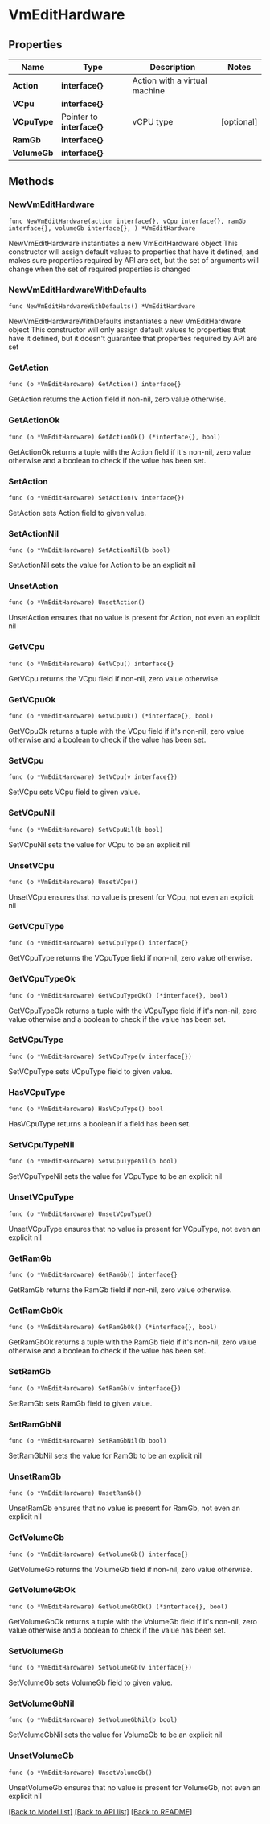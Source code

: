 # VmEditHardware

## Properties

Name | Type | Description | Notes
------------ | ------------- | ------------- | -------------
**Action** | **interface{}** | Action with a virtual machine | 
**VCpu** | **interface{}** |  | 
**VCpuType** | Pointer to **interface{}** | vCPU type | [optional] 
**RamGb** | **interface{}** |  | 
**VolumeGb** | **interface{}** |  | 

## Methods

### NewVmEditHardware

`func NewVmEditHardware(action interface{}, vCpu interface{}, ramGb interface{}, volumeGb interface{}, ) *VmEditHardware`

NewVmEditHardware instantiates a new VmEditHardware object
This constructor will assign default values to properties that have it defined,
and makes sure properties required by API are set, but the set of arguments
will change when the set of required properties is changed

### NewVmEditHardwareWithDefaults

`func NewVmEditHardwareWithDefaults() *VmEditHardware`

NewVmEditHardwareWithDefaults instantiates a new VmEditHardware object
This constructor will only assign default values to properties that have it defined,
but it doesn't guarantee that properties required by API are set

### GetAction

`func (o *VmEditHardware) GetAction() interface{}`

GetAction returns the Action field if non-nil, zero value otherwise.

### GetActionOk

`func (o *VmEditHardware) GetActionOk() (*interface{}, bool)`

GetActionOk returns a tuple with the Action field if it's non-nil, zero value otherwise
and a boolean to check if the value has been set.

### SetAction

`func (o *VmEditHardware) SetAction(v interface{})`

SetAction sets Action field to given value.


### SetActionNil

`func (o *VmEditHardware) SetActionNil(b bool)`

 SetActionNil sets the value for Action to be an explicit nil

### UnsetAction
`func (o *VmEditHardware) UnsetAction()`

UnsetAction ensures that no value is present for Action, not even an explicit nil
### GetVCpu

`func (o *VmEditHardware) GetVCpu() interface{}`

GetVCpu returns the VCpu field if non-nil, zero value otherwise.

### GetVCpuOk

`func (o *VmEditHardware) GetVCpuOk() (*interface{}, bool)`

GetVCpuOk returns a tuple with the VCpu field if it's non-nil, zero value otherwise
and a boolean to check if the value has been set.

### SetVCpu

`func (o *VmEditHardware) SetVCpu(v interface{})`

SetVCpu sets VCpu field to given value.


### SetVCpuNil

`func (o *VmEditHardware) SetVCpuNil(b bool)`

 SetVCpuNil sets the value for VCpu to be an explicit nil

### UnsetVCpu
`func (o *VmEditHardware) UnsetVCpu()`

UnsetVCpu ensures that no value is present for VCpu, not even an explicit nil
### GetVCpuType

`func (o *VmEditHardware) GetVCpuType() interface{}`

GetVCpuType returns the VCpuType field if non-nil, zero value otherwise.

### GetVCpuTypeOk

`func (o *VmEditHardware) GetVCpuTypeOk() (*interface{}, bool)`

GetVCpuTypeOk returns a tuple with the VCpuType field if it's non-nil, zero value otherwise
and a boolean to check if the value has been set.

### SetVCpuType

`func (o *VmEditHardware) SetVCpuType(v interface{})`

SetVCpuType sets VCpuType field to given value.

### HasVCpuType

`func (o *VmEditHardware) HasVCpuType() bool`

HasVCpuType returns a boolean if a field has been set.

### SetVCpuTypeNil

`func (o *VmEditHardware) SetVCpuTypeNil(b bool)`

 SetVCpuTypeNil sets the value for VCpuType to be an explicit nil

### UnsetVCpuType
`func (o *VmEditHardware) UnsetVCpuType()`

UnsetVCpuType ensures that no value is present for VCpuType, not even an explicit nil
### GetRamGb

`func (o *VmEditHardware) GetRamGb() interface{}`

GetRamGb returns the RamGb field if non-nil, zero value otherwise.

### GetRamGbOk

`func (o *VmEditHardware) GetRamGbOk() (*interface{}, bool)`

GetRamGbOk returns a tuple with the RamGb field if it's non-nil, zero value otherwise
and a boolean to check if the value has been set.

### SetRamGb

`func (o *VmEditHardware) SetRamGb(v interface{})`

SetRamGb sets RamGb field to given value.


### SetRamGbNil

`func (o *VmEditHardware) SetRamGbNil(b bool)`

 SetRamGbNil sets the value for RamGb to be an explicit nil

### UnsetRamGb
`func (o *VmEditHardware) UnsetRamGb()`

UnsetRamGb ensures that no value is present for RamGb, not even an explicit nil
### GetVolumeGb

`func (o *VmEditHardware) GetVolumeGb() interface{}`

GetVolumeGb returns the VolumeGb field if non-nil, zero value otherwise.

### GetVolumeGbOk

`func (o *VmEditHardware) GetVolumeGbOk() (*interface{}, bool)`

GetVolumeGbOk returns a tuple with the VolumeGb field if it's non-nil, zero value otherwise
and a boolean to check if the value has been set.

### SetVolumeGb

`func (o *VmEditHardware) SetVolumeGb(v interface{})`

SetVolumeGb sets VolumeGb field to given value.


### SetVolumeGbNil

`func (o *VmEditHardware) SetVolumeGbNil(b bool)`

 SetVolumeGbNil sets the value for VolumeGb to be an explicit nil

### UnsetVolumeGb
`func (o *VmEditHardware) UnsetVolumeGb()`

UnsetVolumeGb ensures that no value is present for VolumeGb, not even an explicit nil

[[Back to Model list]](../README.md#documentation-for-models) [[Back to API list]](../README.md#documentation-for-api-endpoints) [[Back to README]](../README.md)



